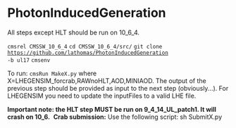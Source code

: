 # PhotonInducedGeneration

All steps except HLT should be run on 10_6_4. 
 
<code>cmsrel  CMSSW_10_6_4</code>
<code>cd CMSSW_10_6_4/src/</code>
<code>git clone https://github.com/lathomas/PhotonInducedGeneration -b ul17</code>
<code>cmsenv</code>

To run: 
<code>cmsRun MakeX.py</code>
where X=LHEGENSIM_forcrab,RAWnoHLT,AOD,MINIAOD. The output of the previous step should be provided as input to the next step (obviously...). For LHEGENSIM you need to update the inputFiles to a valid LHE file. 

<b>Important note: the HLT step MUST be run on 9_4_14_UL_patch1. It will crash on 10_6.</b>
​
<b>Crab submission:</b> 
Use the following script:
sh SubmitX.py



